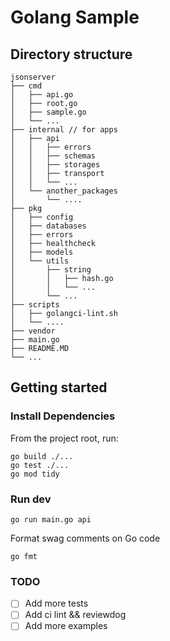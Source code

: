 # Golang Sample

## Directory structure

```
jsonserver
├── cmd
│   ├── api.go
│   ├── root.go
│   ├── sample.go
│   └── ...
├── internal // for apps
│   ├── api
│   │   ├── errors
│   │   ├── schemas
│   │   ├── storages
│   │   ├── transport
│   │   └── ...
│   └── another_packages
│       └── ....
├── pkg
│   ├── config
│   ├── databases
│   ├── errors
│   ├── healthcheck
│   ├── models
│   └── utils
│       ├── string
│       │   ├── hash.go
│       │   └── ...
│       └── ...
├── scripts
│   ├── golangci-lint.sh
│   └── ....
├── vendor
├── main.go
├── README.MD
└── ...
```

## Getting started

### Install Dependencies

From the project root, run:

```shell
go build ./...
go test ./...
go mod tidy
```


### Run dev

```shell
go run main.go api
```

Format swag comments on Go code
```shell
go fmt
```

### TODO
- [ ] Add more tests
- [ ] Add ci lint && reviewdog
- [ ] Add more examples
